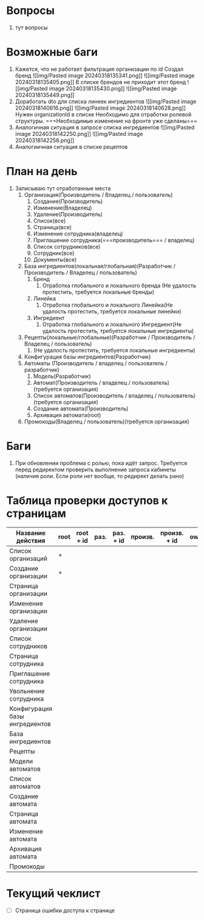 # Вопросы
1. тут вопросы

# Возможные баги
1. Кажется,  что не работает фильтрация организации по id
	Создал бренд
	![[img/Pasted image 20240318135341.png]]
	![[img/Pasted image 20240318135405.png]]
	В списке брендов не приходит этот бренд
	![[img/Pasted image 20240318135430.png]]
	![[img/Pasted image 20240318135449.png]]
2. Доработать dto для списка линеек ингредиентов
	![[img/Pasted image 20240318140616.png]]
	![[img/Pasted image 20240318140628.png]]
	Нужен organizationId в списке
	Необходимо для отработки ролевой структуры. ===Необходимые изменение на фронте уже сделаны===
3. Аналогичная ситуация в запросе списка ингредиентов
	![[img/Pasted image 20240318142250.png]]
	![[img/Pasted image 20240318142258.png]]
4. Аналогиичная ситуация в списке рецептов
# План на день
1. Записываю тут отработанные места
	1. Организация(Производитель / Владелец / пользователь)
		1. Создание(Производитель)
		2. Изменение(Владелец)
		3. Удаление(Производитель)
		4. Список(все)
		5. Страница(все)
		6. Изменение сотрудника(владелец)
		7. Приглашение сотрудника(===производитель=== / владелец)
		8. Список сотрудников(все)
		9. Сотрудник(все)
		10. Документы(все)
	2. База ингредиентов(локальная/глобальная)(Разработчик / Производитель / Владелец / пользователь)
		1. Бренд
			1. Отработка глобального и локального бренда (Не удалость протестить, требуется локальные бренды)
		2. Линейка
			1. Отработка глобального и локального Линейка(Не удалость протестить, требуется локальные линейки)
		3. Ингредиент
			1. Отработка глобального и локального Ингредиент(Не удалость протестить, требуется локальные ингредиенты)
	3. Рецепты(локальные/глобальные)(Разработчик / Производитель / Владелец / пользователь)
		1. (Не удалость протестить, требуется локальные ингредиенты)
	4. Конфигурация базы ингредиентов(Разработчик)
	5. Автоматы (Производитель / владелец / пользователь / разработчик)
		1. Модель(Разработчик)
		2. Автомат(Производитель / владелец / пользователь)(требуется организация)
		3. Список автоматов(Производитель / владелец / пользователь)(требуется организация)
		4. Создание автомата(Производитель)
		5. Архивация автомата(root)
	6. Промокоды(Владелец / пользователь)(требуется организация)
# Баги
1. При обновлении проблема с ролью, пока идёт запрос. Требуется перед редиректом проверить выполнение запроса кабинеты (наличия роли. Если роли нет вообще, то редирект делать рано)
# Таблица проверки доступов к страницам
| Название действия              | root | root + id | раз. | раз. + id | произв. | произв. + id | owner | owner + id | member | member + id |
| ------------------------------ | ---- | --------- | ---- | --------- | ------- | ------------ | ----- | ---------- | ------ | ----------- |
| Список организаций             | +    |           |      |           |         |              |       |            |        |             |
| Создание организации           | +    |           |      |           |         |              |       |            |        |             |
| Страница организации           |      |           |      |           |         |              |       |            |        |             |
| Изменение организации          |      |           |      |           |         |              |       |            |        |             |
| Удаление организации           |      |           |      |           |         |              |       |            |        |             |
| Список сотрудников             |      |           |      |           |         |              |       |            |        |             |
| Страница сотрудника            |      |           |      |           |         |              |       |            |        |             |
| Приглашение сотрудника         |      |           |      |           |         |              |       |            |        |             |
| Увольнение сотрудника          |      |           |      |           |         |              |       |            |        |             |
| Конфигурация базы ингредиентов |      |           |      |           |         |              |       |            |        |             |
| База ингредиентов              |      |           |      |           |         |              |       |            |        |             |
| Рецепты                        |      |           |      |           |         |              |       |            |        |             |
| Модели автоматов               |      |           |      |           |         |              |       |            |        |             |
| Список автоматов               |      |           |      |           |         |              |       |            |        |             |
| Создание автомата              |      |           |      |           |         |              |       |            |        |             |
| Страница автомата              |      |           |      |           |         |              |       |            |        |             |
| Изменение автомата             |      |           |      |           |         |              |       |            |        |             |
| Архивация автомата             |      |           |      |           |         |              |       |            |        |             |
| Промокоды                      |      |           |      |           |         |              |       |            |        |             |
# Текущий чеклист 
- [ ] Страница ошибки доступа к странице
